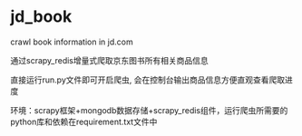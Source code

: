 # jd_book
crawl book information in jd.com


通过scrapy_redis增量式爬取京东图书所有相关商品信息

直接运行run.py文件即可开启爬虫, 会在控制台输出商品信息方便直观查看爬取进度

环境：scrapy框架+mongodb数据存储+scrapy_redis组件，运行爬虫所需要的python库和依赖在requirement.txt文件中
